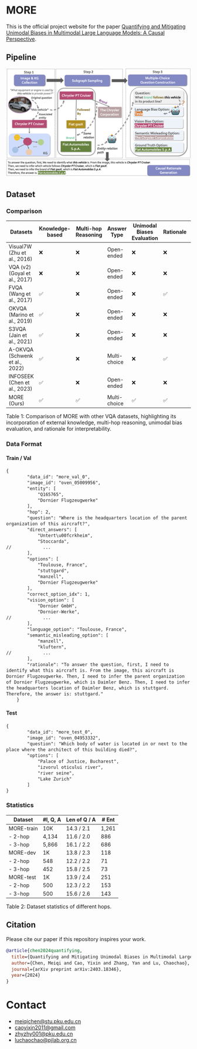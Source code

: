# MORE
This is the official project website for the paper [Quantifying and Mitigating Unimodal Biases in Multimodal Large Language Models: A Causal Perspective](https://arxiv.org/pdf/2403.18346.pdf).

## Pipeline
![Our framework for generating data of MORE](https://github.com/OpenCausaLab/MORE/blob/b71f67529e5bc8fb5ef91665d85b6895d40a937f/static/images/fig-more-generation.png)


## Dataset
### Comparison
| Datasets         | Knowledge-based | Multi-hop Reasoning | Answer Type | Unimodal Biases Evaluation | Rationale | # Size |
| ---------------- | --------------- | ------------------- | ----------- | -------------------------- | --------- | ------ |
| Visual7W (Zhu et al., 2016) | ❌              | ❌                   | Open-ended  | ❌                        | ❌       | 327.9K |
| VQA (v2) (Goyal et al., 2017) | ❌              | ❌                   | Open-ended  | ❌                        | ❌       | 1.1M   |
| FVQA (Wang et al., 2017) | ✅              | ❌                   | Open-ended  | ❌                        | ✅       | 5.8K   |
| OKVQA (Marino et al., 2019) | ✅              | ❌                   | Open-ended  | ❌                        | ❌       | 14K    |
| S3VQA (Jain et al., 2021) | ✅              | ❌                   | Open-ended  | ❌                        | ❌       | 7.5K   |
| A-OKVQA (Schwenk et al., 2022) | ✅              | ❌                   | Multi-choice | ❌                        | ✅       | 23.7K  |
| INFOSEEK (Chen et al., 2023) | ✅              | ❌                   | Open-ended  | ❌                        | ❌       | 1.4M   |
| MORE (Ours)       | ✅              | ✅                   | Multi-choice | ✅                        | ✅       | 12K    |

Table 1: Comparison of MORE with other VQA datasets, highlighting its incorporation of external knowledge, multi-hop reasoning, unimodal bias evaluation, and rationale for interpretability.



### Data Format
#### Train / Val
```JSON5
{
        "data_id": "more_val_0",
        "image_id": "oven_05009956",
        "entity": [
            "Q165765",
            "Dornier Flugzeugwerke"
        ],
        "hop": 2,
        "question": "Where is the headquarters location of the parent organization of this aircraft?",
        "direct_answers": [
            "Untert\u00fcrkheim",
            "Stoccarda",
//            ...
        ],
        "options": [
            "Toulouse, France",
            "stuttgard",
            "manzell",
            "Dornier Flugzeugwerke"
        ],
        "correct_option_idx": 1,
        "vision_option": [
            "Dornier GmbH",
            "Dornier-Werke",
//            ...
        ],
        "language_option": "Toulouse, France",
        "semantic_misleading_option": [
            "manzell",
            "kluftern",
//            ...
        ],
        "rationale": "To answer the question, first, I need to identify what this aircraft is. From the image, this aircraft is Dornier Flugzeugwerke. Then, I need to infer the parent organization of Dornier Flugzeugwerke, which is Daimler Benz. Then, I need to infer the headquarters location of Daimler Benz, which is stuttgard. Therefore, the answer is: stuttgard."
    }
```
#### Test
```JSON5
{
        "data_id": "more_test_0",
        "image_id": "oven_04953332",
        "question": "Which body of water is located in or next to the place where the architect of this building died?",
        "options": [
            "Palace of Justice, Bucharest",
            "izvorul oticului river",
            "river seine",
            "Lake Zurich"
        ]
}
```

### Statistics
| Dataset        | #I, Q, A      | Len of Q / A  | # Ent |
| -------------- | ------------- | ------------- | ----- |
| MORE-train     | 10K           | 14.3 / 2.1    | 1,261 |
| - 2-hop        | 4,134         | 11.6 / 2.0    | 886   |
| - 3-hop        | 5,866         | 16.1 / 2.2    | 686   |
| MORE-dev       | 1K            | 13.8 / 2.3    | 118   |
| - 2-hop        | 548           | 12.2 / 2.2    | 71    |
| - 3-hop        | 452           | 15.8 / 2.5    | 73    |
| MORE-test      | 1K            | 13.9 / 2.4    | 251   |
| - 2-hop        | 500           | 12.3 / 2.2    | 153   |
| - 3-hop        | 500           | 15.6 / 2.6    | 143   |

Table 2: Dataset statistics of different hops.



## Citation
Please cite our paper if this repository inspires your work.
```bibtex
@article{chen2024quantifying,
  title={Quantifying and Mitigating Unimodal Biases in Multimodal Large Language Models: A Causal Perspective},
  author={Chen, Meiqi and Cao, Yixin and Zhang, Yan and Lu, Chaochao},
  journal={arXiv preprint arXiv:2403.18346},
  year={2024}
}
```

# Contact 
- meiqichen@stu.pku.edu.cn
- caoyixin2011@gmail.com
- zhyzhy001@pku.edu.cn
- luchaochao@pjlab.org.cn
